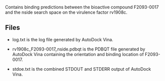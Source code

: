 Contains binding predictions between the bioactive compound F2093-0017 and the nside search space on the virulence factor rv1908c.

## Files

- log.txt is the log file generated by AutoDock Vina.

- rv1908c_F2093-0017_nside.pdbqt is the PDBQT file generated by AutoDock Vina containing the orientation and binding location of F2093-0017.

- stdoe.txt is the combined STDOUT and STDERR output of AutoDock Vina.

